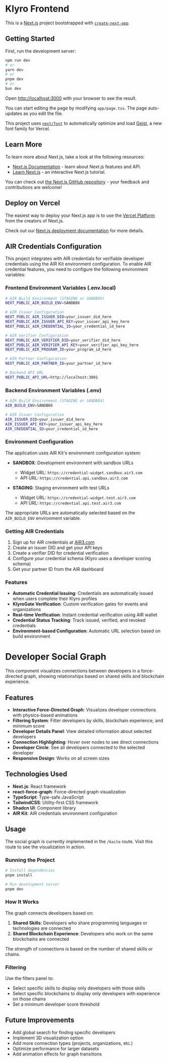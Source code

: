 # Klyro Frontend

This is a [Next.js](https://nextjs.org) project bootstrapped with [`create-next-app`](https://nextjs.org/docs/app/api-reference/cli/create-next-app).

## Getting Started

First, run the development server:

```bash
npm run dev
# or
yarn dev
# or
pnpm dev
# or
bun dev
```

Open [http://localhost:3000](http://localhost:3000) with your browser to see the result.

You can start editing the page by modifying `app/page.tsx`. The page auto-updates as you edit the file.

This project uses [`next/font`](https://nextjs.org/docs/app/building-your-application/optimizing/fonts) to automatically optimize and load [Geist](https://vercel.com/font), a new font family for Vercel.

## Learn More

To learn more about Next.js, take a look at the following resources:

- [Next.js Documentation](https://nextjs.org/docs) - learn about Next.js features and API.
- [Learn Next.js](https://nextjs.org/learn) - an interactive Next.js tutorial.

You can check out [the Next.js GitHub repository](https://github.com/vercel/next.js) - your feedback and contributions are welcome!

## Deploy on Vercel

The easiest way to deploy your Next.js app is to use the [Vercel Platform](https://vercel.com/new?utm_medium=default-template&filter=next.js&utm_source=create-next-app&utm_campaign=create-next-app-readme) from the creators of Next.js.

Check out our [Next.js deployment documentation](https://nextjs.org/docs/app/building-your-application/deploying) for more details.

## AIR Credentials Configuration

This project integrates with AIR credentials for verifiable developer credentials using the AIR Kit environment configuration. To enable AIR credential features, you need to configure the following environment variables:

### Frontend Environment Variables (.env.local)

```bash
# AIR Build Environment (STAGING or SANDBOX)
NEXT_PUBLIC_AIR_BUILD_ENV=SANDBOX

# AIR Issuer Configuration
NEXT_PUBLIC_AIR_ISSUER_DID=your_issuer_did_here
NEXT_PUBLIC_AIR_ISSUER_API_KEY=your_issuer_api_key_here
NEXT_PUBLIC_AIR_CREDENTIAL_ID=your_credential_id_here

# AIR Verifier Configuration  
NEXT_PUBLIC_AIR_VERIFIER_DID=your_verifier_did_here
NEXT_PUBLIC_AIR_VERIFIER_API_KEY=your_verifier_api_key_here
NEXT_PUBLIC_AIR_PROGRAM_ID=your_program_id_here

# AIR Partner Configuration
NEXT_PUBLIC_AIR_PARTNER_ID=your_partner_id_here

# Backend API URL
NEXT_PUBLIC_API_URL=http://localhost:3001
```

### Backend Environment Variables (.env)

```bash
# AIR Build Environment (STAGING or SANDBOX)
AIR_BUILD_ENV=SANDBOX

# AIR Issuer Configuration
AIR_ISSUER_DID=your_issuer_did_here
AIR_ISSUER_API_KEY=your_issuer_api_key_here
AIR_CREDENTIAL_ID=your_credential_id_here
```

### Environment Configuration

The application uses AIR Kit's environment configuration system:

- **SANDBOX**: Development environment with sandbox URLs
  - Widget URL: `https://credential-widget.sandbox.air3.com`
  - API URL: `https://credential.api.sandbox.air3.com`

- **STAGING**: Staging environment with test URLs
  - Widget URL: `https://credential-widget.test.air3.com`
  - API URL: `https://credential.api.test.air3.com`

The appropriate URLs are automatically selected based on the `AIR_BUILD_ENV` environment variable.

### Getting AIR Credentials

1. Sign up for AIR credentials at [AIR3.com](https://air3.com)
2. Create an issuer DID and get your API keys
3. Create a verifier DID for credential verification
4. Configure your credential schema (Klyro uses a developer scoring schema)
5. Get your partner ID from the AIR dashboard

### Features

- **Automatic Credential Issuing**: Credentials are automatically issued when users complete their Klyro profiles
- **KlyroGate Verification**: Custom verification gates for events and organizations
- **Real-time Verification**: Instant credential verification using AIR wallet
- **Credential Status Tracking**: Track issued, verified, and revoked credentials
- **Environment-based Configuration**: Automatic URL selection based on build environment

# Developer Social Graph

This component visualizes connections between developers in a force-directed graph, showing relationships based on shared skills and blockchain experience.

## Features

- **Interactive Force-Directed Graph**: Visualizes developer connections with physics-based animations
- **Filtering System**: Filter developers by skills, blockchain experience, and minimum score
- **Developer Details Panel**: View detailed information about selected developers
- **Connection Highlighting**: Hover over nodes to see direct connections
- **Developer Circle**: See all developers connected to the selected developer
- **Responsive Design**: Works on all screen sizes

## Technologies Used

- **Next.js**: React framework
- **react-force-graph**: Force-directed graph visualization
- **TypeScript**: Type-safe JavaScript
- **TailwindCSS**: Utility-first CSS framework
- **Shadcn UI**: Component library
- **AIR Kit**: AIR credentials environment configuration

## Usage

The social graph is currently implemented in the `/kaito` route. Visit this route to see the visualization in action.

### Running the Project

```bash
# Install dependencies
pnpm install

# Run development server
pnpm dev
```

### How It Works

The graph connects developers based on:

1. **Shared Skills**: Developers who share programming languages or technologies are connected
2. **Shared Blockchain Experience**: Developers who work on the same blockchains are connected

The strength of connections is based on the number of shared skills or chains.

### Filtering

Use the filters panel to:

- Select specific skills to display only developers with those skills
- Select specific blockchains to display only developers with experience on those chains
- Set a minimum developer score threshold

## Future Improvements

- Add global search for finding specific developers
- Implement 3D visualization option
- Add more connection types (projects, organizations, etc.)
- Optimize performance for larger datasets
- Add animation effects for graph transitions
